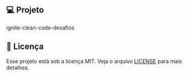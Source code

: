 ## 💻 Projeto

ignite-clean-code-desafios

## 📝 Licença

Esse projeto está sob a licença MIT. Veja o arquivo [LICENSE](LICENSE) para mais detalhes.

